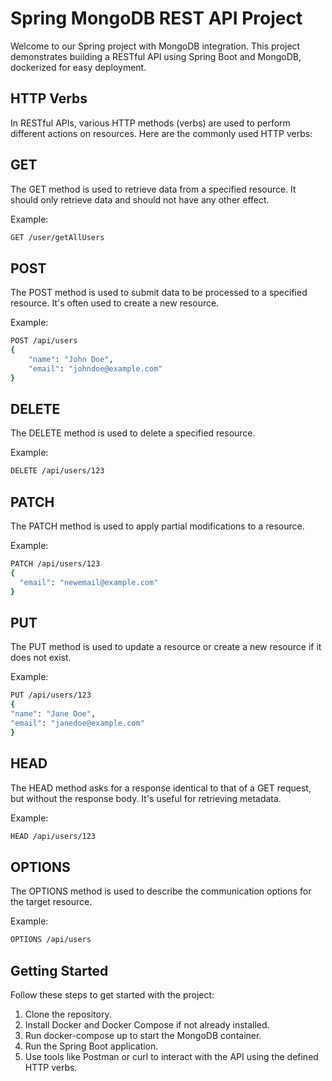 # Spring MongoDB REST API Project
Welcome to our Spring project with MongoDB integration. This project demonstrates building a RESTful API using Spring Boot and MongoDB, dockerized for easy deployment.

## HTTP Verbs
In RESTful APIs, various HTTP methods (verbs) are used to perform different actions on resources. Here are the commonly used HTTP verbs:

## GET
The GET method is used to retrieve data from a specified resource. It should only retrieve data and should not have any other effect.

Example:
```bash
GET /user/getAllUsers
```

## POST
The POST method is used to submit data to be processed to a specified resource. It's often used to create a new resource.

Example:
```bash
POST /api/users
{
    "name": "John Doe",
    "email": "johndoe@example.com"
}
```

## DELETE
The DELETE method is used to delete a specified resource.

Example:
```bash
DELETE /api/users/123
```

## PATCH
The PATCH method is used to apply partial modifications to a resource.

Example:
```bash
PATCH /api/users/123
{
  "email": "newemail@example.com"
}
```

## PUT
The PUT method is used to update a resource or create a new resource if it does not exist.

Example:
```bash
PUT /api/users/123
{
"name": "Jane Doe",
"email": "janedoe@example.com"
}
```

## HEAD
The HEAD method asks for a response identical to that of a GET request, but without the response body. It's useful for retrieving metadata.

Example:
```bash
HEAD /api/users/123
```

## OPTIONS
The OPTIONS method is used to describe the communication options for the target resource.

Example:
```bash
OPTIONS /api/users
```

## Getting Started
Follow these steps to get started with the project:
1. Clone the repository.
2. Install Docker and Docker Compose if not already installed.
3. Run docker-compose up to start the MongoDB container.
4. Run the Spring Boot application.
5. Use tools like Postman or curl to interact with the API using the defined HTTP verbs.